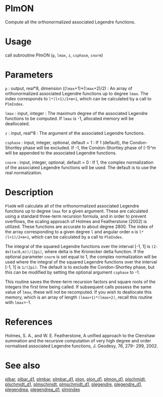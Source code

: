 # PlmON

Compute all the orthonormalized associated Legendre functions.

# Usage

call subroutine PlmON (`p`, `lmax`, `z`, `csphase`, `cnorm`)

# Parameters

`p` : output, real\*8, dimension ((`lmax`+1)\*(`lmax`+2)/2)
:   An array of orthonormalized associated Legendre functions up to degree `lmax`. The index corresponds to `l*(l+1)/2+m+1`, which can be calculated by a call to `PlmIndex`.

`lmax` : input, integer
:   The maximum degree of the associated Legendre functions to be computed. If `lmax` is -1, allocated memory will be deallocated.

`z` : input, real\*8
:   The argument of the associated Legendre functions.

`csphase` : input, integer, optional, default = 1
:   If 1 (default), the Condon-Shortley phase will be excluded. If -1, the Condon-Shortley phase of (-1)^m will be appended to the associated Legendre functions.

`cnorm` : input, integer, optional, default = 0
:   If 1, the complex normalization of the associated Legendre functions will be used. The default is to use the real normalization.

# Description

`PlmON` will calculate all of the orthonormalized associated Legendre functions up to degree `lmax` for a given argument. These are calculated using a standard three-term recursion formula, and in order to prevent overflows, the scaling approach of Holmes and Featherstone (2002) is utilized. These functions are accurate to about degree 2800. The index of the array corresponding to a given degree `l` and angular order `m` is `l*(l+1)/2+m+1`, which can be calculated by a call to `PlmIndex`. 

The integral of the squared Legendre functions over the interval [-1, 1] is `(2-delta(0,m))/(2pi)`, where delta is the Kronecker delta function. If the optional parameter `cnorm` is set equal to 1, the complex normalization will be used where the integral of the squared Legendre functions over the interval [-1, 1] is `1/(2pi)`. The default is to exclude the Condon-Shortley phase, but this can be modified by setting the optional argument `csphase` to -1.

This routine saves the three-term recursion factors and square roots of the integers the first time being called. If subsequent calls possess the same value of `lmax`, these will not be recomputed. If you wish to deallocate this memory, which is an array of length `(lmax+1)*(lmax+2)`, recall this routine with `lmax`=-1.

# References

Holmes, S. A., and W. E. Featherstone, A unified approach to the Clenshaw
summation and the recursive computation of very high degree and
order normalised associated Legendre functions, J. Geodesy, 76, 279-
299, 2002.

# See also

[plbar](plbar.html), [plbar_d1](plbar_d1.html), [plmbar](plmbar.html), [plmbar_d1](plmbar_d1.html), [plon](plon.html), [plon_d1](plon_d1.html), [plmon_d1](plmon_d1.html), [plschmidt](plschmidt.html), [plschmidt_d1](plschmidt_d1.html), [plmschmidt](plmschmidt.html), [plmschmidt_d1](plmschmidt_d1.html), [plegendre](plegendre.html), [plegendre_d1](plegendre_d1.html), [plegendrea](plegendrea.html), [plegendrea_d1](plegendrea_d1.html), [plmindex](plmindex.html)
